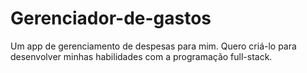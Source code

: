 # Gerenciador-de-gastos
Um app de gerenciamento de despesas para mim. Quero criá-lo para desenvolver minhas habilidades com a programação full-stack.

